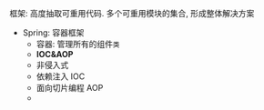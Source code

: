 
框架: 高度抽取可重用代码. 多个可重用模块的集合, 形成整体解决方案

- Spring: 容器框架
  - 容器: 管理所有的组件``类``
  - **IOC&AOP**
  - 非侵入式
  - 依赖注入 IOC
  - 面向切片编程 AOP
  - 